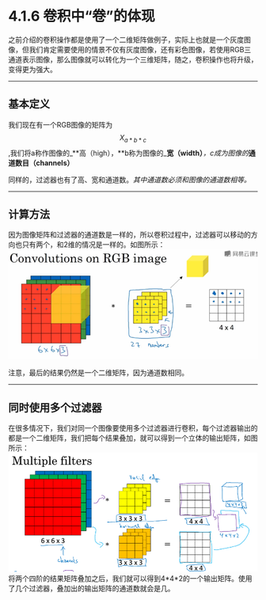 # 4.1.6 卷积中“卷”的体现

之前介绍的卷积操作都是使用了一个二维矩阵做例子，实际上也就是一个灰度图像，但我们肯定需要使用的情景不仅有灰度图像，还有彩色图像，若使用RGB三通道表示图像，那么图像就可以转化为一个三维矩阵，随之，卷积操作也将升级，变得更为强大。

---

## 基本定义

我们现在有一个RGB图像的矩阵为$$X_{a*b*c}$$,我们将a称作图像的_**高（high），**b称为图像的_**宽（width）**_，c成为图像的_**通道数目（channels）**

同样的，过滤器也有了高、宽和通道数。_其中通道数必须和图像的通道数相等。_

---

## 计算方法

因为图像矩阵和过滤器的通道数是一样的，所以卷积过程中，过滤器可以移动的方向也只有两个，和2维的情况是一样的。如图所示：![](/assets/416/ConvolutionRGB.png)

注意，最后的结果仍然是一个二维矩阵，因为通道数相同。

---

## 同时使用多个过滤器

在很多情况下，我们对同一个图像要使用多个过滤器进行卷积，每个过滤器输出的都是一个二维矩阵，我们把每个结果叠加，就可以得到一个立体的输出矩阵，如图所示：![](/assets/416/MultipleFilter.png)将两个四阶的结果矩阵叠加之后，我们就可以得到4\*4\*2的一个输出矩阵。使用了几个过滤器，叠加出的输出矩阵的通道数就会是几。